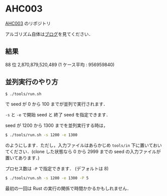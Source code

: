 # AHC003

[AHC003](https://atcoder.jp/contests/ahc003) のリポジトリ

アルゴリズム自体は[ブログ](https://jupiro.hatenablog.com/entry/AHC003)を見てください．

## 結果

88 位 2,870,879,520,489 (1 ケース平均 : 956959840)

## 並列実行のやり方

```sh
$ ./tools/run.sh
```
で seed が 0 から 100 までが並列で実行されます．

`-s` と `-e` で開始 seed と 終了 seed を指定できます．

seed が 1200 から 1300 までを並列実行する時は，

```sh
$ ./tools/run.sh -s 1200 -e 1300
```

のようにします．ただし，入力ファイルはあらかじめ ```tools/in``` 下に置いておいてください．(clone した状態なら 0 から 2999 までの seed の入力ファイルが置いてあります．)

プロセス数は `-P` で指定できます． (デフォルトは 8)

```sh
$ ./tools/run.sh -s 1200 -e 1300 -P 5
```

最初の一回は Rust の実行の関係で時間かかるかもしれません．